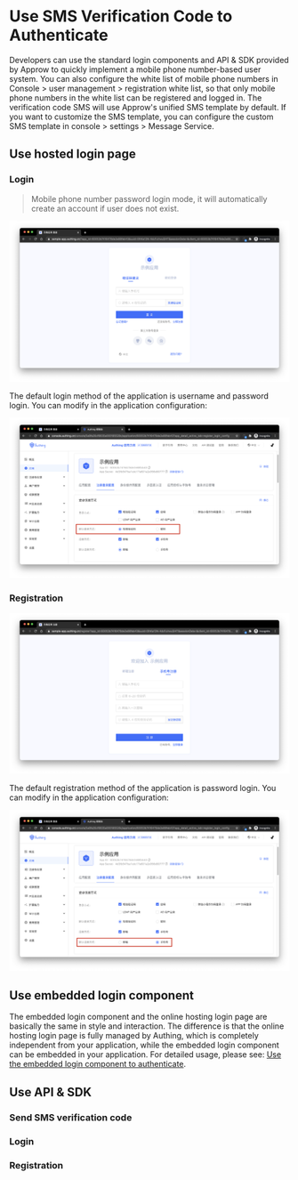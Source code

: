 # Use SMS Verification Code to Authenticate

<LastUpdated/>

Developers can use the standard login components and API & SDK provided by Approw to quickly implement a mobile phone number-based user system. You can also configure the white list of mobile phone numbers in Console > user management > registration white list, so that only mobile phone numbers in the white list can be registered and logged in.
The verification code SMS will use Approw's unified SMS template by default. If you want to customize the SMS template, you can configure the custom SMS template in console > settings > Message Service.

## Use hosted login page

### Login

> Mobile phone number password login mode, it  will automatically create an account if user  does not exist.

![](../../images/login-by-phone-code.png)

The default login method of the application is username and password login. You can modify in the application configuration:



![](../../images/change-default-login-method.png)

### Registration

![](../../images/register-by-phone-code.png)

The default registration method of the application is password login. You can modify in the application configuration:


![](../../images/change-default-register-method.png)

## Use embedded login component

The embedded login component and the online hosting login page are basically the same in style and interaction. The difference is that the online hosting login page is fully managed by Authing, which is completely independent from your application, while the embedded login component can be embedded in your application. For detailed usage, please see: [Use the embedded login component to authenticate]().

## Use API & SDK

### Send SMS verification code

<StackSelector snippet="send-sms-code" selectLabel="choose language" :order="['java', 'javascript', 'python', 'csharp']"/>

### Login

<StackSelector snippet="login-by-phone-code" selectLabel="choose language" :order="['java', 'javascript', 'python', 'csharp']"/>

### Registration

<StackSelector snippet="register-by-phone-code" selectLabel="choose language" :order="['java', 'javascript', 'python', 'csharp']"/>
